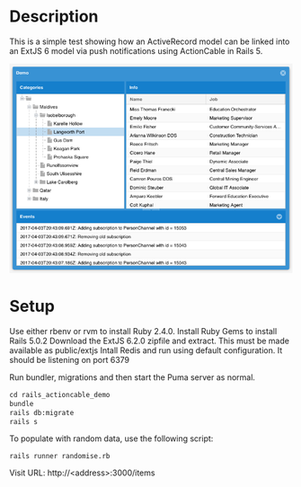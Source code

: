 # Description

This is a simple test showing how an ActiveRecord model can be linked into an ExtJS 6
model via push notifications using ActionCable in Rails 5.

![Screenshot](https://raw.githubusercontent.com/stephenpearson/rails_actioncable_demo/master/demo.png)

# Setup

Use either rbenv or rvm to install Ruby 2.4.0.  Install Ruby Gems to install Rails 5.0.2
Download the ExtJS 6.2.0 zipfile and extract.  This must be made available as public/extjs
Intall Redis and run using default configuration.  It should be listening on port 6379

Run bundler, migrations and then start the Puma server as normal.
```
cd rails_actioncable_demo
bundle
rails db:migrate
rails s
```

To populate with random data, use the following script:
```
rails runner randomise.rb
```

Visit URL: http://\<address>:3000/items
